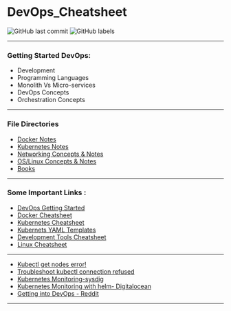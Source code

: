 # DevOps_Cheatsheet

![GitHub last commit](https://img.shields.io/github/last-commit/Tikam02/DevOps_Cheatsheet?style=for-the-badge) ![GitHub labels](https://img.shields.io/github/labels/Tikam02/DevOps_Cheatsheet/help-wanted?style=for-the-badge)  

*******************
### Getting Started DevOps:

* Development
* Programming Languages
* Monolith Vs Micro-services
* DevOps Concepts
* Orchestration Concepts

********************
### File Directories
 - [Docker Notes](https://github.com/Tikam02/DevOps_Cheatsheet/blob/master/docker-notes.md)
 - [Kubernetes Notes](https://github.com/Tikam02/DevOps_Cheatsheet/blob/master/kubernetes-notes.md)
 - [Networking Concepts & Notes](https://github.com/Tikam02/DevOps_Cheatsheet/blob/master/networking-notes.md)
 - [OS/Linux Concepts & Notes](https://github.com/Tikam02/DevOps_Cheatsheet/blob/master/Os-concepts.md)
 - [Books](https://github.com/Tikam02/DevOps_Cheatsheet/tree/master/books)

*******************
### Some Important Links : 
- [DevOps Getting Started](https://medium.com/@devfire/how-to-become-a-devops-engineer-in-six-months-or-less-366097df7737)
- [Docker Cheatsheet](https://cheatsheet.dennyzhang.com/cheatsheet-docker-a4)
- [Kubernetes Cheatsheet](https://cheatsheet.dennyzhang.com/cheatsheet-kubernetes-A4)
- [Kubernets YAML Templates](https://cheatsheet.dennyzhang.com/kubernetes-yaml-templates)
- [Development Tools Cheatsheet](https://cheatsheet.dennyzhang.com/category/tools)
- [Linux Cheatsheet](https://cheatsheet.dennyzhang.com/category/linux)


*************************
- [Kubectl get nodes error!](https://jessicadeen.com/kubectl-get-nodes-error-unable-to-connect-to-the-server-dial-tcp-i-o-timeout/)
- [Troubleshoot kubectl connection refused](https://medium.com/@texasdave2/troubleshoot-kubectl-connection-refused-6f5445a396ed)
- [Kubernetes Monitoring-sysdig](https://sysdig.com/blog/kubernetes-monitoring-prometheus/)
- [Kubernetes Monitoring with helm- Digitalocean](https://www.digitalocean.com/community/tutorials/how-to-set-up-digitalocean-kubernetes-cluster-monitoring-with-helm-and-prometheus-operator)
- [Getting into DevOps - Reddit](https://www.reddit.com/r/devops/comments/dbusbr/monthly_getting_into_devops_thread_201910/)

**************************







